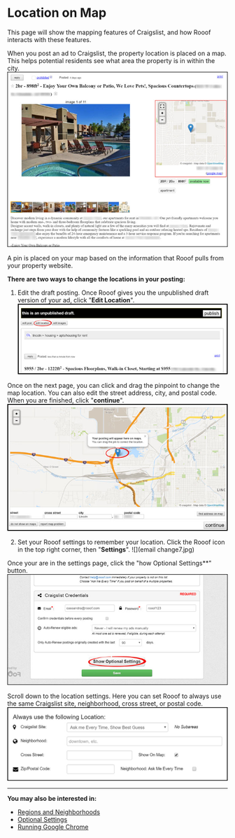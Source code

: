 # Location on Map
This page will show the mapping features of Craigslist, and how Rooof interacts with these features.

When you post an ad to Craigslist, the property location is placed on a map. This helps potential residents see what area the property is in within the city.<br>
![](maps1.jpg)<br>

A pin is placed on your map based on the information that Rooof pulls from your property website.

**There are two ways to change the locations in your posting:**
1. Edit the draft posting. Once Rooof gives you the unpublished draft version of your ad, click "**Edit Location**".
![](maps2.jpg)<br>

Once on the next page, you can click and drag the pinpoint to change the map location. You can also edit the street address, city, and postal code. When you are finished, click "**continue**".
![](maps3.jpg)

2. Set your Rooof settings to remember your location. Click the Rooof icon in the top right corner, then "**Settings**".
![](email change7.jpg)

Once your are in the settings page, click the "how Optional Settings**" button.
![](photos2.jpg)

Scroll down to the location settings. Here you can set Rooof to always use the same Craigslist site, neighborhood, cross street, or postal code.
![](settings4.jpg)

---
**You may also be interested in:**
- [Regions and Neighborhoods](http://docs.rooof.com/regionsand_neighborhoods_md.html)
- [Optional Settings](http://docs.rooof.com/rooof_optional_settings.html)
- [Running Google Chrome](http://docs.rooof.com/runningchrome_md.html)